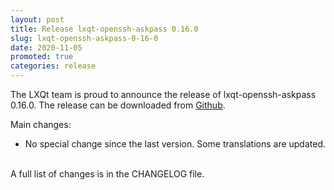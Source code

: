 ```yaml
---
layout: post
title: Release lxqt-openssh-askpass 0.16.0
slug: lxqt-openssh-askpass-0-16-0
date: 2020-11-05
promoted: true
categories: release
---
```

The LXQt team is proud to announce the release of lxqt-openssh-askpass 0.16.0.
The release can be downloaded from [Github](https://github.com/lxqt/lxqt-openssh-askpass/releases).

Main changes:

 * No special change since the last version. Some translations are updated.

<br/>
A full list of changes is in the CHANGELOG file.
<br/>
